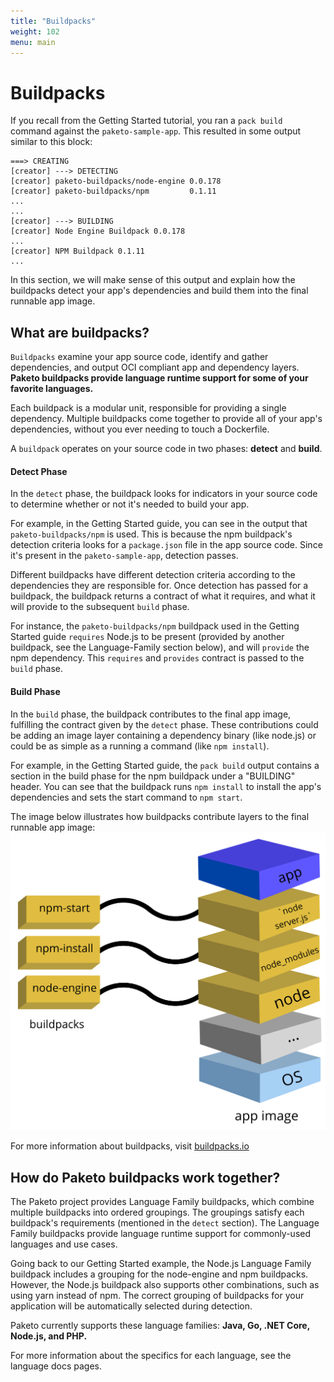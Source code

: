 ```yaml
---
title: "Buildpacks"
weight: 102
menu: main
---
```


# Buildpacks
If you recall from the Getting Started tutorial, you ran a `pack build` command against the `paketo-sample-app`. This resulted in some output similar to this block:

```
===> CREATING
[creator] ---> DETECTING
[creator] paketo-buildpacks/node-engine 0.0.178
[creator] paketo-buildpacks/npm         0.1.11
...
...
[creator] ---> BUILDING
[creator] Node Engine Buildpack 0.0.178
...
[creator] NPM Buildpack 0.1.11
...
```

In this section, we will make sense of this output and explain how the buildpacks detect your app's dependencies and build them into the final runnable app image.

## What are buildpacks?
`Buildpacks` examine your app source code, identify and gather dependencies, and output OCI compliant app and dependency layers. **Paketo buildpacks provide language runtime support for some of your favorite languages.**

Each buildpack is a modular unit, responsible for providing a single dependency. Multiple buildpacks come together to provide all of your app's dependencies, without you ever needing to touch a Dockerfile.

A `buildpack` operates on your source code in two phases: **detect** and **build**.

#### Detect Phase
In the `detect` phase, the buildpack looks for indicators in your source code to determine whether or not it's needed to build your app.

For example, in the Getting Started guide, you can see in the output that `paketo-buildpacks/npm` is used. This is because the npm buildpack's detection criteria looks for a `package.json` file in the app source code. Since it's present in the `paketo-sample-app`, detection passes.

Different buildpacks have different detection criteria according to the dependencies they are responsible for. Once detection has passed for a buildpack, the buildpack returns a contract of what it requires, and what it will provide to the subsequent `build` phase.

For instance, the `paketo-buildpacks/npm` buildpack used in the Getting Started guide `requires` Node.js to be present (provided by another buildpack, see the Language-Family section below), and will `provide` the npm dependency. This `requires` and `provides` contract is passed to the `build` phase.

#### Build Phase

In the `build` phase, the buildpack contributes to the final app image, fulfilling the contract given by the `detect` phase. These contributions could be adding an image layer containing a dependency binary (like node.js) or could be as simple as a running a command (like `npm install`).

For example, in the Getting Started guide, the `pack build` output contains a section in the build phase for the npm buildpack under a "BUILDING" header. You can see that the buildpack runs `npm install` to install the app's dependencies and sets the start command to `npm start`.

The image below illustrates how buildpacks contribute layers to the final runnable app image:
![Final app image](/images/docs-buildpacks-app-image.png)


For more information about buildpacks, visit [buildpacks.io](https://buildpacks.io/docs/concepts/components/buildpack/)

## How do Paketo buildpacks work together?
The Paketo project provides Language Family buildpacks, which combine multiple buildpacks into ordered groupings. The groupings satisfy each buildpack's requirements (mentioned in the  `detect` section). The Language Family buildpacks provide language runtime support for commonly-used languages and use cases.

Going back to our Getting Started example, the Node.js Language Family buildpack includes a grouping for the node-engine and npm buildpacks. However, the Node.js buildpack also supports other combinations, such as using yarn instead of npm.
The correct grouping of buildpacks for your application will be automatically selected during detection.

Paketo currently supports these language families:
**Java, Go, .NET Core, Node.js, and PHP.**

For more information about the specifics for each language, see the language docs pages.
